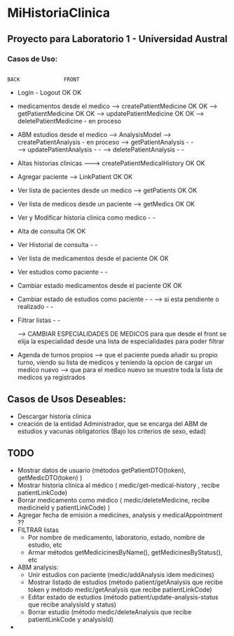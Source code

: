 # MiHistoriaClinica

## Proyecto para Laboratorio 1 - Universidad Austral


### Casos de Uso: 

                                                                        BACK              FRONT                                                        

  * Login - Logout						                    	        OK	                OK

  * medicamentos desde el medico
        --> createPatientMedicine 					                    OK	                OK
        --> getPatientMedicine						                    OK              	OK
        --> updatePatientMedicine					                    OK                  OK
        --> deletePatientMedicine                                       -                en proceso
	
  * ABM estudios desde el medico --> AnalysisModel
      --> createPatientAnalysis                                         -                en proceso
      --> getPatientAnalysis                                            -                   -                
      --> updatePatientAnalysis                                         -                   -
      --> deletePatientAnalysis                                         -                   -

  * Altas historias clinicas ---> createPatientMedicalHistory 	        OK 	                OK

  * Agregar paciente --> 	LinkPatient 				                OK 	                OK

  * Ver lista de pacientes desde un medico --> getPatients 		        OK  	            OK
  * Ver lista de medicos desde un paciente --> getMedics		        OK	                OK

  * Ver y Modificar historia clinica como medico                        -                   -
  * Alta  de consulta 						                            OK	                OK
  * Ver Historial de consulta                                           -                   -

  * Ver lista de medicamentos desde el paciente 			            OK	                OK
  * Ver estudios como paciente                                          -                   -

  * Cambiar estado medicamentos desde el paciente 			            OK	                OK 
  * Cambiar estado de estudios como paciente                            -                   - 
    --> si esta pendiente o realizado                                   -                   - 

  * Filtrar listas                                                      -                   -

    --> CAMBIAR ESPECIALIDADES DE MEDICOS para que desde el front se elija la especialidad desde una lista de especialidades para poder filtrar
  * Agenda de turnos propios
    --> que el paciente pueda añadir su propio turno, viendo su lista de medicos y teniendo la opcion de cargar un medico nuevo 
    --> que para el medico nuevo se muestre toda la lista de medicos ya registrados






## Casos de Usos Deseables:
* Descargar historia clinica
* creación de la entidad Administrador, que se encarga del ABM de estudios y vacunas obligatorios
(Bajo los criterios de sexo, edad) 



## TODO 
* Mostrar datos de usuario (métodos getPatientDTO(token), getMedicDTO(token) )
* Mostrar historia clínica al médico ( medic/get-medical-history , recibe patientLinkCode)
* Borrar medicamento como médico ( medic/deleteMedicine, recibe medicineId y patientLinkCode) )
* Agregar fecha de emisión a medicines, analysis y medicalAppointment ??
* FILTRAR listas 
  * Por nombre de medicamento, laboratorio, estado, nombre de estudio, etc
  * Armar métodos getMedicicinesByName(), getMedicinesByStatus(), etc
* ABM analysis:
  * Unir estudios con paciente (medic/addAnalysis idem medicines)
  * Mostrar listado de estudios (método patient/getAnalysis que recibe token y método medic/getAnalysis que recibe patientLinkCode)
  * Editar estado de estudios (método patient/update-analysis-status que recibe analysisId y status)
  * Borrar estudio (método medic/deleteAnalysis que recibe patientLinkCode y analysisId)
* 